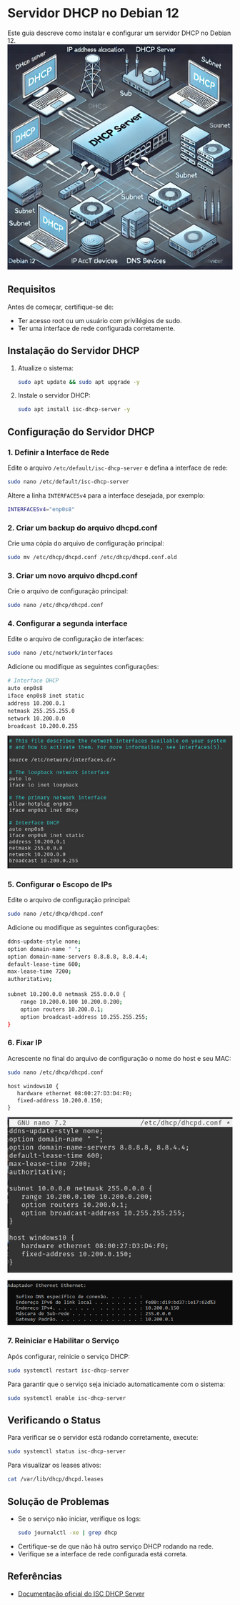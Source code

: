 # Servidor DHCP no Debian 12  
Este guia descreve como instalar e configurar um servidor DHCP no Debian 12.  
![Servidor DHCP](imagens/DHCP-Server.webp)  


## Requisitos
Antes de começar, certifique-se de:
- Ter acesso root ou um usuário com privilégios de sudo.
- Ter uma interface de rede configurada corretamente.

## Instalação do Servidor DHCP
1. Atualize o sistema:
   ```bash
   sudo apt update && sudo apt upgrade -y
   ```

2. Instale o servidor DHCP:
   ```bash
   sudo apt install isc-dhcp-server -y
   ```

## Configuração do Servidor DHCP
### 1. Definir a Interface de Rede
Edite o arquivo `/etc/default/isc-dhcp-server` e defina a interface de rede:
   ```bash
   sudo nano /etc/default/isc-dhcp-server
   ```
   Altere a linha `INTERFACESv4` para a interface desejada, por exemplo:
   ```bash
   INTERFACESv4="enp0s8"
   ```

### 2. Criar um backup do arquivo dhcpd.conf
Crie uma cópia do arquivo de configuração principal:
   ```bash
   sudo mv /etc/dhcp/dhcpd.conf /etc/dhcp/dhcpd.conf.old
   ```

### 3. Criar um novo arquivo dhcpd.conf
Crie o arquivo de configuração principal:
   ```bash
   sudo nano /etc/dhcp/dhcpd.conf
   ```

### 4. Configurar a segunda interface
Edite o arquivo de configuração de interfaces:
   ```bash
   sudo nano /etc/network/interfaces
   ```
   Adicione ou modifique as seguintes configurações:
   ```bash
   # Interface DHCP
   auto enp0s8
   iface enp0s8 inet static
   address 10.200.0.1
   netmask 255.255.255.0
   network 10.200.0.0
   broadcast 10.200.0.255
   ```
   ![Servidor DHCP](imagens/interfaces.png)  
   
### 5. Configurar o Escopo de IPs
Edite o arquivo de configuração principal:
   ```bash
   sudo nano /etc/dhcp/dhcpd.conf
   ```
   Adicione ou modifique as seguintes configurações:
   ```bash
   ddns-update-style none;
   option domain-name " ";
   option domain-name-servers 8.8.8.8, 8.8.4.4;
   default-lease-time 600;
   max-lease-time 7200;
   authoritative;
       
   subnet 10.200.0.0 netmask 255.0.0.0 {
       range 10.200.0.100 10.200.0.200;
       option routers 10.200.0.1;
       option broadcast-address 10.255.255.255;      
   }
   ```
### 6. Fixar IP
Acrescente no final do arquivo de configuração o nome do host e seu MAC:
   ```bash
   sudo nano /etc/dhcp/dhcpd.conf
   ```
   ```
   host windows10 {
      hardware ethernet 08:00:27:D3:D4:F0;
      fixed-address 10.200.0.150;
   }
   ```
   ![Fixar IP](imagens/fixed_ip.png) 
   
   ![Fixar IP](imagens/fixedIP.png) 
   
### 7. Reiniciar e Habilitar o Serviço
Após configurar, reinicie o serviço DHCP:
   ```bash
   sudo systemctl restart isc-dhcp-server
   ```
   Para garantir que o serviço seja iniciado automaticamente com o sistema:
   ```bash
   sudo systemctl enable isc-dhcp-server
   ```

## Verificando o Status
Para verificar se o servidor está rodando corretamente, execute:
   ```bash
   sudo systemctl status isc-dhcp-server
   ```

Para visualizar os leases ativos:
   ```bash
   cat /var/lib/dhcp/dhcpd.leases
   ```

## Solução de Problemas
- Se o serviço não iniciar, verifique os logs:
  ```bash
  sudo journalctl -xe | grep dhcp
  ```
- Certifique-se de que não há outro serviço DHCP rodando na rede.
- Verifique se a interface de rede configurada está correta.

## Referências
- [Documentação oficial do ISC DHCP Server](https://manpages.debian.org/buster/isc-dhcp-server/dhcpd.conf.5.en.html)



